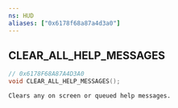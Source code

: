 ```yaml
---
ns: HUD
aliases: ["0x6178f68a87a4d3a0"]
---
```

## CLEAR_ALL_HELP_MESSAGES

```c
// 0x6178F68A87A4D3A0
void CLEAR_ALL_HELP_MESSAGES();
```

```
Clears any on screen or queued help messages.
```
